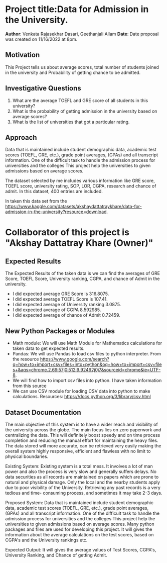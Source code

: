 # Project title:Data for Admission in the University.

**Author**: Venkata Rajasekhar Dasari, Geethanjali Allam
**Date**: Date proposal was created on 11/16/2022 at 8pm.


## Motivation
This Project tells us about average scores, total number of students joined in the university and Probability of getting chance to be 
admitted.


## Investigative Questions
1. What are the average TOEFL and GRE score of all students in this university?
2. What is the probability of getting admission in the university based on average scores?
3. What is the list of universities that got a particular rating.

## Approach
Data that is maintained include student demographic data, academic test scores (TOEFL, GRE, etc.), grade point averages,
(GPAs) and all transcript information. One of the difficult task to handle the admission process for universities and the colleges
This project help the universities to given admissions based on average scores.

The dataset selected by me includes various information like GRE score, TOEFL score, university rating, SOP, LOR, CGPA, research and 
chance of admit. In this dataset, 400 entries are included.

In taken this data set from the  https://www.kaggle.com/datasets/akshaydattatraykhare/data-for-admission-in-the-university?resource=download.

# Collaborator of this project is "Akshay Dattatray Khare (Owner)"


## Expected Results 
The Expected Results of the taken data is we can find the averages of GRE Score, TOEFL Score, University ranking, CGPA, and chance of Admit
in the university.
* I did expected average GRE Score is 316.8075. 
* I did expected average TOEFL Score is 107.41.
* I did expected average of University ranking 3.0875.
* I did expected average  of CGPA 8.592985.
* I did expected average of chance of Admit 0.72459.


## New Python Packages or Modules
* Math module: We will use Math Module for Mathematics calculations for taken data to get expected results.
* Pandas: We will use Pandas to load csv files to python interpreter. From the resource 
https://www.google.com/search?q=how+to+import+csv+files+into+python&oq=how+to+import+csv+files+&aqs=chrome.2.69i57j0i512l9.92462j0j7&sourceid=chrome&ie=UTF-8.
* We will find how to import csv files into python. I have taken information from this source
* We can use CSV module for loading CSV data into python to make calculations. Resources: https://docs.python.org/3/library/csv.html

## Dataset Documentation
The main objective of this system is to have a wider reach and visibility of the university across the globe. The main 
focus lies on zero paperwork and centralizing the data. This will definitely boost speedy and on time process completion 
and reducing the manual effort for maintaining the heavy files. The data stored will more accurate, can be retrieved very
easily making the overall system highly responsive, efficient and flawless with no limit to physical boundaries.

Existing System:
Existing system is a total mess. It involves a lot of man power and also the process is very slow and generally suffers delays. 
No data securities as all records are maintained on papers which are prone to natural and physical damage. Only the local and 
the nearby students apply due to poor visibility of the University. Retrieving any past records is a very tedious and time- consuming 
process, and sometimes it may take 2-3 days.

Proposed System:
Data that is maintained include student demographic data, academic test scores (TOEFL, GRE, etc.), grade point averages,
(GPAs) and all transcript information. One of the difficult task to handle the admission process for universities and the colleges
This project help the universities to given admissions based on average scores. Many python packages and files are used for developing 
this project. It will gives the information about the average calculations on the test scores, based on CGPA's and the University rankings etc.

Expected Output:
It will gives the average values of Test Scores, CGPA's, University Ranking, and Chance of getting Admit.


